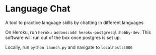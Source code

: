 # Language Chat

A tool to practice language skills by chatting in different languages

On Heroku, run `heroku addons:add heroku-postgresql:hobby-dev`. This software will run out of the box once postgres is set up.

Locally, run `python launch.py` and navigate to `localhost:5000`
